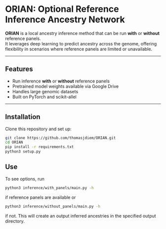 # ORIAN: Optional Reference Inference Ancestry Network

**ORIAN** is a local ancestry inference method that can be run **with** or **without** reference panels.  
It leverages deep learning to predict ancestry across the genome, offering flexibility in scenarios where reference panels are limited or unavailable.

---

## Features
- Run inference **with** or **without** reference panels
- Pretrained model weights available via Google Drive
- Handles large genomic datasets
- Built on PyTorch and scikit-allel

---

## Installation

Clone this repository and set up:

```bash
git clone https://github.com/thomasjdiem/ORIAN.git
cd ORIAN
pip install -r requirements.txt
python3 setup.py
```

## Use 

To see options, run 
```bash
python3 inference/with_panels/main.py -h
```
if reference panels are available or
```bash
python3 inference/without_panels/main.py -h
```
if not. This will create an output inferred ancestries in the specified output directory.


